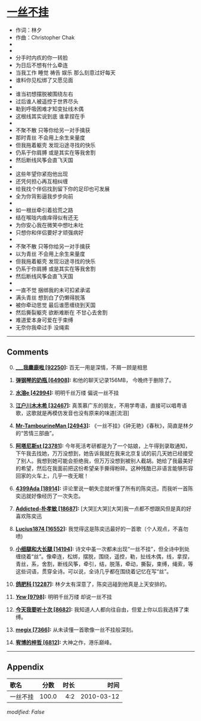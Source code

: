 # [一丝不挂](https://music.163.com/song?id=64634)

* 作词：林夕
* 作曲：Christopher Chak
*
*
* 分手时内疚的你一转脸
* 为日后不想有什么牵连
* 当我工作 睡觉 祷告 娱乐 那么刻意过好每天
* 谁料你见松绑了又愿见面
* 
* 谁当初想摆脱被围绕左右
* 过后谁人被遥控于世界尽头
* 勒到呼吸困难才知变扯线木偶
* 这根线其实说到底 谁拿捏在手
* 
* 不聚不散 只等你给另一对手擒获
* 那时青丝 不会用上余生来量度
* 但我拖着躯壳 发现沿途寻找的快乐
* 仍系于你肩膊 或是其实在等我舍割
* 然后断线风筝会直飞天国
* 
* 这些年望你紧抱他出现
* 还凭何担心再互相纠缠
* 给我找个伴侣找到留下你的足印也可发展
* 全为你背影逼我步步向前
* 
* 如一根丝牵引着拾荒之路
* 结在喉咙内痕痒得似有还无
* 为你安心我在微笑中想吐未吐
* 只想你和伴侣要好才顽强病好
* 
* 不聚不散 只等你给另一对手擒获
* 以为青丝 不会用上余生来量度
* 但我拖着躯壳 发现沿途寻找的快乐
* 仍系于你肩膊 或是其实在等我舍割
* 然后断线风筝会直飞天国
* 
* 一直不觉 捆绑我的未可扣紧承诺
* 满头青丝 想到白了仍懒得脱落
* 被你牵动思觉 最后谁愿缠绕到天国
* 然后撕裂躯壳 欲断难断在 不甘心去舍割
* 难道爱本身可爱在于束缚
* 无奈你我牵过手 没绳索


---

## Comments
0. **[___我麋鹿啦 \[92250\]](https://music.163.com/#/user/home?id=5989983):** 百无一用是深情，不屑一顾是相思

1. **[弹钢琴的奶瓶 \[64908\]](https://music.163.com/#/user/home?id=107023058):** 和他的聊天记录156MB，    今晚终于删除了。

2. **[水溶e \[42994\]](https://music.163.com/#/user/home?id=80199518):** 明明千丝万缕 偏说一丝不挂

3. **[江户川木木希 \[32467\]](https://music.163.com/#/user/home?id=87374136):** 真羡慕广东的朋友，不用学粤语，直接可以唱粤语歌，这歌就是再模仿发音也没有原来的味道[流泪]

4. **[Mr-TambourineMan \[24943\]](https://music.163.com/#/user/home?id=38252754):** 《一丝不挂》《钟无艳》《春秋》，简直是林夕的“苦情三部曲”。

5. **[阿塔尼斯st \[23781\]](https://music.163.com/#/user/home?id=7370913):** 今年死活考研都是为了一个姑娘，上午得到录取通知，下午我去找她，万万没想到，她告诉我就在我来北京复试的前几天她已经接受了别人。我想到她可能会拒绝我，但万万没想到被别人截胡。她给了我最美好的希望，然后在我面前把这份希望亲手撕得粉碎。这种残酷已非语言能够形容回家的火车上，几乎一夜无眠！

6. **[4399Ada \[18914\]](https://music.163.com/#/user/home?id=247688246):** 评论里说一朝失恋就听懂了所有的陈奕迅，而我听一首陈奕迅就好像经历了一次失恋。

7. **[Addicted-朴孝敏 \[18687\]](https://music.163.com/#/user/home?id=20385517):** [大哭][大哭][大哭]我一点都不想跟风但是真的好喜欢陈奕迅

8. **[Lucius1874 \[16552\]](https://music.163.com/#/user/home?id=77713101):** 我觉得这是陈奕迅最好的一首歌（个人观点，不喜勿喷)

9. **[小细腿和大长腿 \[14194\]](https://music.163.com/#/user/home?id=93060705):** 诗文中虽一次都未出现“一丝不挂”，但全诗中到处缠绕着“丝”。像牵连，松绑，摆脱，围绕，遥控，勒，扯线木偶，线，拿捏，青丝，系，舍割，断线风筝，牵引，结，脱落，牵动，撕裂，束缚，绳索，等这些词语，贯穿全诗。可以说，全诗几乎都在围绕着记忆在写“丝”。

10. **[鸽肥科 \[12287\]](https://music.163.com/#/user/home?id=15455789):** 林夕太有深意了，陈奕迅碰到他真是上天安排的。

11. **[_Yew_ \[9798\]](https://music.163.com/#/user/home?id=116981749):** 明明千丝万缕 却说一丝不挂

12. **[今天我要听十次 \[8682\]](https://music.163.com/#/user/home?id=108744391):** 我知道人人都向往自由，但爱上你以后我选择了束缚。

13. **[megix \[7366\]](https://music.163.com/#/user/home?id=34562014):** 从未读懂一首歌像一丝不挂般深刻。

14. **[宥博的梓哲 \[6812\]](https://music.163.com/#/user/home?id=38097368):** 大神之作，港乐巅峰。



---

## Appendix

|歌名|分数|时长|时间|
|:---|:---:|---:|---:|
|一丝不挂|100.0|4:2|2010-03-12

*modified: False*
